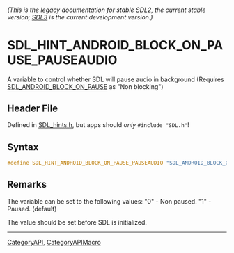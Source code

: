 ###### (This is the legacy documentation for stable SDL2, the current stable version; [SDL3](https://wiki.libsdl.org/SDL3/) is the current development version.)
# SDL_HINT_ANDROID_BLOCK_ON_PAUSE_PAUSEAUDIO

A variable to control whether SDL will pause audio in background (Requires [SDL_ANDROID_BLOCK_ON_PAUSE](SDL_ANDROID_BLOCK_ON_PAUSE) as "Non blocking")

## Header File

Defined in [SDL_hints.h](https://github.com/libsdl-org/SDL/blob/SDL2/include/SDL_hints.h), but apps should _only_ `#include "SDL.h"`!

## Syntax

```c
#define SDL_HINT_ANDROID_BLOCK_ON_PAUSE_PAUSEAUDIO "SDL_ANDROID_BLOCK_ON_PAUSE_PAUSEAUDIO"
```

## Remarks

The variable can be set to the following values: "0" - Non paused. "1" -
Paused. (default)

The value should be set before SDL is initialized.

----
[CategoryAPI](CategoryAPI), [CategoryAPIMacro](CategoryAPIMacro)

